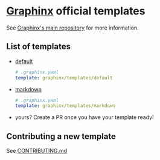 # [Graphinx](https://github.com/graphinx/graphinx) official templates

See [Graphinx's main repository](https://github.com/graphinx/graphinx) for more information.

## List of templates

- [default](./default)
  ```yaml
  # .graphinx.yaml
  template: graphinx/templates/default
  ```
- [markdown](./markdown)
  ```yaml
  # .graphinx.yaml
  template: graphinx/templates/markdown
  ```
- yours? Create a PR once you have your template ready!

## Contributing a new template

See [CONTRIBUTING.md](./CONTRIBUTING.md)